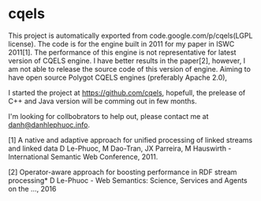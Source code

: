 # cqels
This project is automatically exported from code.google.com/p/cqels(LGPL license). The code is for the engine built in 2011 for my paper in ISWC 2011[1]. 
The performance of this engine is not representative for latest version of CQELS engine. I have better results in the paper[2], however, 
I am not able to release the source code of this version of engine. Aiming to have open source Polygot CQELS engines (preferably Apache 2.0), 

I started the project at https://github.com/cqels, hopefull, the prelease of C++ and Java version will be comming out in few months. 

I'm looking for collbobrators to help out, please contact me at danh@danhlephuoc.info.

[1] A native and adaptive approach for unified processing of linked streams and linked data
D Le-Phuoc, M Dao-Tran, JX Parreira, M Hauswirth - International Semantic Web Conference, 2011.

[2] Operator-aware approach for boosting performance in RDF stream processing*
D Le-Phuoc - Web Semantics: Science, Services and Agents on the …, 2016
